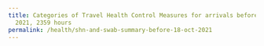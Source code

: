 ```yaml
---
title: Categories of Travel Health Control Measures for arrivals before 18 Oct
  2021, 2359 hours
permalink: /health/shn-and-swab-summary-before-18-oct-2021
---
```

